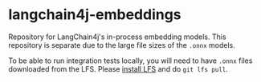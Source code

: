 # langchain4j-embeddings

Repository for LangChain4j's in-process embedding models. This repository is separate due to the large file sizes of the `.onnx` models.

To be able to run integration tests locally, you will need to have `.onnx` files downloaded from the LFS.
Please [install LFS](https://docs.github.com/en/repositories/working-with-files/managing-large-files/installing-git-large-file-storage) and do `git lfs pull`.
